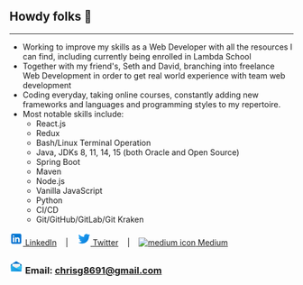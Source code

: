 ## Howdy folks 👋
_____
* Working to improve my skills as a Web Developer with all the resources I can find, including currently being enrolled in Lambda School
* Together with my friend's, Seth and David, branching into freelance Web Development in order to get real world experience with team web development
* Coding everyday, taking online courses, constantly adding new frameworks and languages and programming styles to my repertoire.
* Most notable skills include:
  * React.js
  * Redux
  * Bash/Linux Terminal Operation
  * Java, JDKs 8, 11, 14, 15 (both Oracle and Open Source)
  * Spring Boot
  * Maven
  * Node.js
  * Vanilla JavaScript
  * Python
  * CI/CD
  * Git/GitHub/GitLab/Git Kraken

[<img src="icons8-linkedin-24.png" alt="twitter icon" /> LinkedIn](https://www.linkedin.com/in/christopher-girvin/)&nbsp; &nbsp; |&nbsp; &nbsp; [<img src="icons8-twitter-24.png" alt="twitter icon" /> Twitter](https://twitter.com/chrisg8691dev)&nbsp; &nbsp; |&nbsp; &nbsp; [<img src="icons8-medium-24(1).png" alt="medium icon" /> Medium](https://chrisg8691.medium.com/)

### <img src="icons8-email-open-24.png" alt="email icon" /> Email: [chrisg8691@gmail.com](mailto:chrisg8691@gmail.com)


<!--
**BUGBOUNTYchrisg8691/BUGBOUNTYchrisg8691** is a ✨ _special_ ✨ repository because its `README.md` (this file) appears on your GitHub profile.

Here are some ideas to get you started:

- 🔭 I’m currently working on ...
- 🌱 I’m currently learning ...
- 👯 I’m looking to collaborate on ...
- 🤔 I’m looking for help with ...
- 💬 Ask me about ...
- 📫 How to reach me: ...
- 😄 Pronouns: ...
- ⚡ Fun fact: ...
-->
